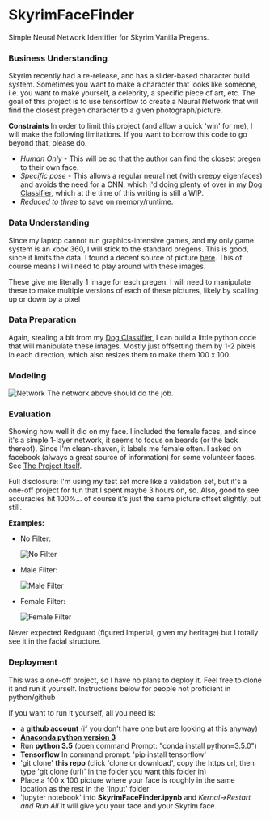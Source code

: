 # SkyrimFaceFinder
Simple Neural Network Identifier for Skyrim Vanilla Pregens.

### Business Understanding
Skyrim recently had a re-release, and has a slider-based character build system.  Sometimes you want to make a character that looks like someone, i.e. you want to make yourself, a celebrity, a specific piece of art, etc.  The goal of this project is to use tensorflow to create a Neural Network that will find the closest pregen character to a given photograph/picture.

**Constraints**
In order to limit this project (and allow a quick 'win' for me), I will make the following limitations.  If you want to borrow this code to go beyond that, please do.
* *Human Only* - This will be so that the author can find the closest pregen to their own face.
* *Specific pose* - This allows a regular neural net (with creepy eigenfaces) and avoids the need for a CNN, which I'd doing plenty of over in my [Dog Classifier](https://github.com/NeverForged/DogClassifier), which at the time of this writing is still a WIP.
* *Reduced to three* to save on memory/runtime.  

### Data Understanding
Since my laptop cannot run graphics-intensive games, and my only game system is an xbox 360, I will stick to the standard pregens.  This is good, since it limits the data.  I found a decent source of picture [here](https://levelskip.com/rpgs/skyrimthebestrace).  This of course means I will need to play around with these images.

These give me literally 1 image for each pregen.  I will need to manipulate these to make multiple versions of each of these pictures, likely by scalling up or down by a pixel

### Data Preparation
Again, stealing a bit from my [Dog Classifier](https://github.com/NeverForged/DogClassifier), I can build a little python code that will manipulate these images.
Mostly just offsetting them by 1-2 pixels in each direction, which also resizes them to make them 100 x 100.

### Modeling
![Network](https://github.com/NeverForged/DogClassifier/blob/master/Source/WebImages/fully_connected.png)
The network above should do the job.

### Evaluation
Showing how well it did on my face.
I included the female faces, and since it's a simple 1-layer network, it seems to focus on beards (or the lack thereof).  Since I'm clean-shaven, it labels me female often.
I asked on facebook (always a great source of information) for some volunteer faces.
See [The Project Itself](https://github.com/NeverForged/SkyrimFaceFinder/blob/master/Source/SkyrimFaceFinder.ipynb).

Full disclosure: I'm using my test set more like a validation set, but it's a one-off project for fun that I spent maybe 3 hours on, so.  Also, good to see accuracies hit 100%... of course it's just the same picture offset slightly, but still.


**Examples:**

* No Filter:

  ![No Filter](https://github.com/NeverForged/SkyrimFaceFinder/blob/master/Evaluation/none.png)
* Male Filter:

  ![Male Filter](https://github.com/NeverForged/SkyrimFaceFinder/blob/master/Evaluation/male.png)

* Female Filter:

  ![Female Filter](https://github.com/NeverForged/SkyrimFaceFinder/blob/master/Evaluation/female.png)

Never expected Redguard (figured Imperial, given my heritage) but I totally see it in the facial structure.


### Deployment
This was a one-off project, so I have no plans to deploy it.  Feel free to clone it and run it yourself.  Instructions below for people not proficient in python/github

If you want to run it yourself, all you need is:
* a **github account** (if you don't have one but are looking at this anyway)
* **[Anaconda python version 3](https://www.anaconda.com/download/)**
* Run **python 3.5** (open command Prompt: "conda install python=3.5.0")
* **Tensorflow** In command prompt: 'pip install tensorflow'
* 'git clone' **this repo** (click 'clone or download', copy the https url, then type 'git clone (url)' in the folder you want this folder in)
* Place a 100 x 100 picture where your face is roughly in the same location as the rest in the 'Input' folder
* 'jupyter notebook' into **SkyrimFaceFinder.ipynb** and *Kernal->Restart and Run All*
It will give you your face and your Skyrim face.
